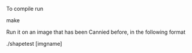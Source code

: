 To compile run 

make

Run it on an image that has been Cannied before, in the following format

./shapetest [imgname]

